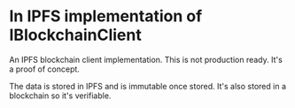 # In IPFS implementation of IBlockchainClient

An IPFS blockchain client implementation. This is not production ready. It's a proof of concept.

The data is stored in IPFS and is immutable once stored. It's also stored in a blockchain so it's verifiable.